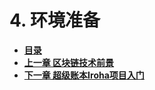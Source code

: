 # 4. 环境准备

- [**目录**](README.md)
- [**上一章 区块链技术前景**](chapter3_blockchain_rise.md)
- [**下一章 超级账本Iroha项目入门**](chapter5_hyperledger_iroha.md)
